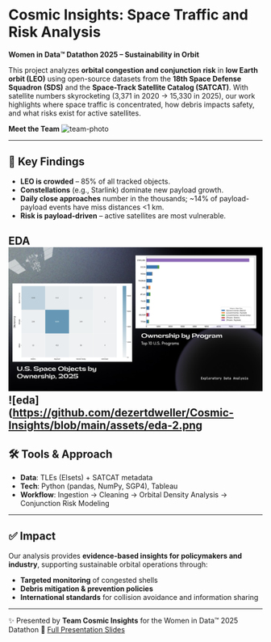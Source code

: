 # Cosmic Insights: Space Traffic and Risk Analysis

**Women in Data™ Datathon 2025 – Sustainability in Orbit**

This project analyzes **orbital congestion and conjunction risk** in **low Earth orbit (LEO)** using open-source datasets from the **18th Space Defense Squadron (SDS)** and the **Space-Track Satellite Catalog (SATCAT)**. With satellite numbers skyrocketing (3,371 in 2020 → 15,330 in 2025), our work highlights where space traffic is concentrated, how debris impacts safety, and what risks exist for active satellites.

**Meet the Team**
![team-photo](https://github.com/dezertdweller/Cosmic-Insights/blob/main/assets/team.png)

---

## 🔑 Key Findings

* **LEO is crowded** – 85% of all tracked objects.
* **Constellations** (e.g., Starlink) dominate new payload growth.
* **Daily close approaches** number in the thousands; \~14% of payload-payload events have miss distances <1 km.
* **Risk is payload-driven** – active satellites are most vulnerable.

EDA
![eda](https://github.com/dezertdweller/Cosmic-Insights/blob/main/assets/eda.png)
![eda](https://github.com/dezertdweller/Cosmic-Insights/blob/main/assets/eda-2.png
---

## 🛠️ Tools & Approach

* **Data**: TLEs (Elsets) + SATCAT metadata
* **Tech**: Python (pandas, NumPy, SGP4), Tableau
* **Workflow**: Ingestion → Cleaning → Orbital Density Analysis → Conjunction Risk Modeling

---

## ✅ Impact

Our analysis provides **evidence-based insights for policymakers and industry**, supporting sustainable orbital operations through:

* **Targeted monitoring** of congested shells
* **Debris mitigation & prevention policies**
* **International standards** for collision avoidance and information sharing

---

✨ Presented by **Team Cosmic Insights** for the Women in Data™ 2025 Datathon
🔗 [Full Presentation Slides](https://github.com/dezertdweller/Cosmic-Insights/blob/main/Cosmic%20Insights%20-%20Space%20Traffic%20and%20Risk%20Analysis.pdf)
